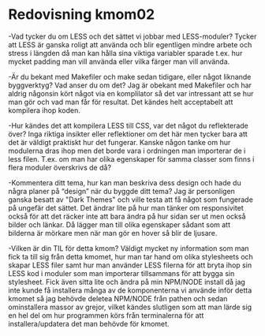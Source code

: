 ---
---
Redovisning kmom02
=========================


-Vad tycker du om LESS och det sättet vi jobbar med LESS-moduler?
Tycker att LESS är ganska roligt att använda och blir egentligen mindre arbete och stress i längden då man kan hålla sina viktiga variabler sparade t.ex. hur mycket padding man vill använda eller vilka färger man vill använda. 

-Är du bekant med Makefiler och make sedan tidigare, eller något liknande byggverktyg? Vad anser du om det?
Jag är obekant med Makefiler och har aldrig någonsin kört något via en komplilator så det var intressant att se hur man gör och vad man får för resultat. Det kändes helt acceptabelt att kompilera ihop koden.

-Hur kändes det att kompilera LESS till CSS, var det något du reflekterade över?
Inga riktiga insikter eller reflektioner om det här men tycker bara att det är väldigt praktiskt hur det fungerar. Kanske någon tanke om hur modulerna dras ihop men det borde vara i ordningen man importerar de i less filen. T.ex. om man har olika egenskaper för samma classer som finns i flera moduler överskrivs de då?

-Kommentera ditt tema, hur kan man beskriva dess design och hade du några planer på “design” när du byggde ditt tema?
Jag är personligen ganska besatt av "Dark Themes" och ville testa att få något som fungerade på ungefär det sättet. Det ändrar lite på hur man tänker om responsivitet också för att det räcker inte att bara ändra på hur sidan ser ut men också bilder och länkar. Då lägger man till olika egenskaper sådant som att bilderna är mörkare men när man gör en hover så blir de ljusare.

-Vilken är din TIL för detta kmom?
Väldigt mycket ny information som man fick ta till sig från detta kmomet, hur man tar hand om olika stylesheets och skapar LESS filer samt hur man använder LESS filerna för att bryta ihop sin LESS kod i moduler som man importerar tillsammans för att bygga sin stylesheet. Fick även sitta lite och ändra på min NPM/NODE install då jag inte kunde få installera många av de komponenterna vi använde inför detta kmomet så jag behövde deletea NPM/NODE från pathen och sedan ominstallera massor av grejor, vilket kändes slutligen som att man lärde sig en hel del om hur programmen körs från terminalerna för att installera/updatera det man behövde för kmomet.
